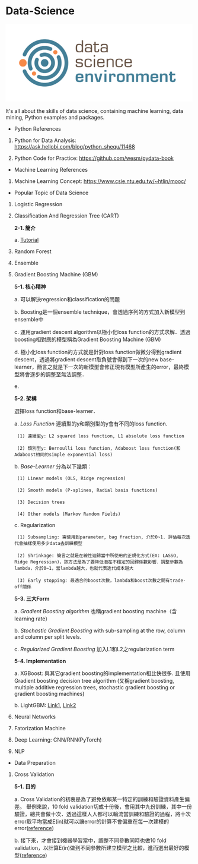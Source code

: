 # Data-Science
![images](https://github.com/mayritaspring/Data-Science/blob/master/figures/data_science.png)

It's all about the skills of data science, containing machine learning, data mining, Python examples and packages.

- Python References
1. Python for Data Analysis: https://ask.hellobi.com/blog/python_shequ/11468

2. Python Code for Practice: https://github.com/wesm/pydata-book

- Machine Learning References
1. Machine Learning Concept: https://www.csie.ntu.edu.tw/~htlin/mooc/

- Popular Topic of Data Science 
1. Logistic Regression

2. Classification And Regression Tree (CART) 
	
	**2-1. 簡介**
	
	a. [Tutorial](http://www.stats.ox.ac.uk/~flaxman/HT17_lecture13.pdf)

3. Random Forest

4. Ensemble

5. Gradient Boosting Machine (GBM)

	**5-1. 核心精神**

	a. 可以解決regression和classification的問題
	
	b. Boosting是一個ensemble technique，會透過序列的方式加入新模型到ensemble中

	c. 運用gradient descent algorithm以極小化loss function的方式求解．透過boosting相對應的模型稱為Gradient Boosting Machine (GBM)

	d. 極小化loss function的方式就是針對loss function做微分得到gradient descent，透過將gradient descent取負號會得到下一次的new base-learner，簡言之就是下一次的新模型會修正現有模型所產生的error，最終模型將會逐步的調整至無法調整．

	e. 

	**5-2. 架構**
	
	選擇loss function和base-learner．
	
	a. *Loss Function* 連續型的y和類別型的y會有不同的loss function.

		(1) 連續型y: L2 squared loss function, L1 absolute loss function

		(2) 類別型y: Bernoulli loss function, Adaboost loss function(和Adaboost相同的simple exponential loss)

	b. *Base-Learner* 分為以下幾類：

		(1) Linear models (OLS, Ridge regression)

		(2) Smooth models (P-splines, Radial basis functions)

		(3) Decision trees 

		(4) Other models (Markov Random Fields)

	c. Regularization

		(1) Subsampling: 需使用到parameter, bag fraction, 介於0~1. 評估每次迭代會抽樣使用多少data去訓練模型

		(2) Shrinkage: 簡言之就是在線性迴歸當中所使用的正規化方式(EX: LASSO, Ridge Regression)，該方法是為了要降低潛在不穩定的回歸係數影響．調整參數為lambda，介於0~1，當lambda越大，也就代表迭代成本越大

		(3) Early stopping: 最適合的boost次數，lambda和boost次數之間有trade-off關係
		
 
	**5-3. 三大Form**

 	a. *Gradient Boosting algorithm* 也稱gradient boosting machine（含learning rate）
 	
	b. *Stochastic Gradient Boosting* with sub-sampling at the row, column and column per split levels.

	c. *Regularized Gradient Boosting* 加入L1和L2之regularization term
	
	
	**5-4. Implementation**

	a. XGBoost: 與其它gradient boosting的implementation相比快很多. 且使用Gradient boosting decision tree algorithm (又稱gradient boosting, multiple additive regression trees, stochastic gradient boosting or gradient boosting machines) 

	b. LightGBM: [Link1](https://medium.com/@pushkarmandot/https-medium-com-pushkarmandot-what-is-lightgbm-how-to-implement-it-how-to-fine-tune-the-parameters-60347819b7fc), [Link2](https://media.readthedocs.org/pdf/testlightgbm/latest/testlightgbm.pdf)

6. Neural Networks

7. Fatorization Machine

8. Deep Learning: CNN/RNN(PyTorch)

9. NLP

- Data Preparation 
1. Cross Validation

	**5-1. 目的** 

	a. Cross Validation的初衷是為了避免依賴某一特定的訓練和驗證資料產生偏差。
舉例來說，10 fold validation切成十份後，會用其中九份訓練，其中一份驗證，總共會做十次．透過這樣人人都可以輪流當訓練和驗證的過程，將十次error取平均當成E(in)就可以讓error的計算不會偏重在每一次建模的error([reference](https://ithelp.ithome.com.tw/articles/10197461))

	b. 接下來，才會接到機器學習當中，調整不同參數同時也做10 fold validation，以計算E(in)做到不同參數所建立模型之比較，進而選出最好的模型([reference](http://blog.fukuball.com/lin-xuan-tian-jiao-shou-ji-qi-xue-xi-ji-shi-machine-learning-foundations-di-shi-wu-jiang-xue-xi-bi-ji/))
